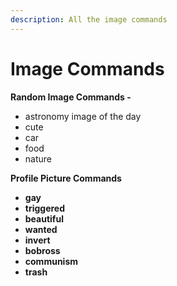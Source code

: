```yaml
---
description: All the image commands
---
```


# Image Commands

**Random Image Commands -**&#x20;

* astronomy image of the day
* cute&#x20;
* car
* food
* nature

**Profile Picture Commands**

* **gay**
* **triggered**
* **beautiful**
* **wanted**
* **invert**
* **bobross**
* **communism**
* **trash**

